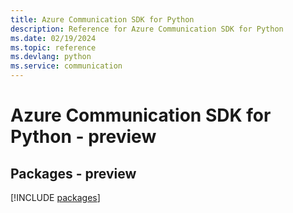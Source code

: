 ```yaml
---
title: Azure Communication SDK for Python
description: Reference for Azure Communication SDK for Python
ms.date: 02/19/2024
ms.topic: reference
ms.devlang: python
ms.service: communication
---
```

# Azure Communication SDK for Python - preview
## Packages - preview
[!INCLUDE [packages](communication-index.md)]